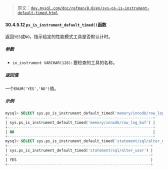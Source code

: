 > 原文：[`dev.mysql.com/doc/refman/8.0/en/sys-ps-is-instrument-default-timed.html`](https://dev.mysql.com/doc/refman/8.0/en/sys-ps-is-instrument-default-timed.html)

#### 30.4.5.12 `ps_is_instrument_default_timed()`函数

返回`YES`或`NO`，指示给定的性能模式工具是否默认计时。

##### 参数

+   `in_instrument VARCHAR(128)`: 要检查的工具的名称。

##### 返回值

一个`ENUM('YES','NO')`值。

##### 示例

```sql
mysql> SELECT sys.ps_is_instrument_default_timed('memory/innodb/row_log_buf');
+-----------------------------------------------------------------+
| sys.ps_is_instrument_default_timed('memory/innodb/row_log_buf') |
+-----------------------------------------------------------------+
| NO                                                              |
+-----------------------------------------------------------------+
mysql> SELECT sys.ps_is_instrument_default_timed('statement/sql/alter_user');
+----------------------------------------------------------------+
| sys.ps_is_instrument_default_timed('statement/sql/alter_user') |
+----------------------------------------------------------------+
| YES                                                            |
+----------------------------------------------------------------+
```
